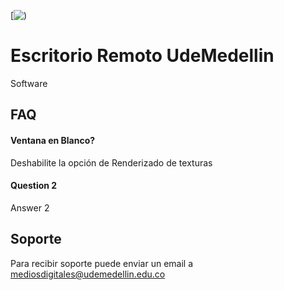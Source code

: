 
[![<img src="[image.png](https://udemedellin.edu.co](https://raw.githubusercontent.com/MediosDigitalesUdeM/Escritorio-Remoto/refs/heads/main/Images/logo.png)" width="100"/>)](https://mediosdigitales.udemedellin.edu.co)


# Escritorio Remoto UdeMedellin

Software 


## FAQ

#### Ventana en Blanco?

Deshabilite la opción de Renderizado de texturas

#### Question 2

Answer 2


## Soporte

Para recibir soporte puede enviar un email a mediosdigitales@udemedellin.edu.co

